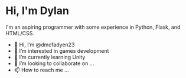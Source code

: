 # Hi, I'm Dylan

I'm an aspiring programmer with some experience in Python, Flask, and HTML/CSS.

- 👋 Hi, I’m @dmcfadyen23
- 👀 I’m interested in games development
- 🌱 I’m currently learning Unity
- 💞️ I’m looking to collaborate on ...
- 📫 How to reach me ...

<!---
dmcfadyen23/dmcfadyen23 is a ✨ special ✨ repository because its `README.md` (this file) appears on your GitHub profile.
You can click the Preview link to take a look at your changes.
--->
